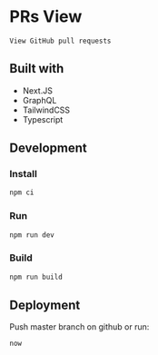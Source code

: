 # PRs View


`View GitHub pull requests`

## Built with
- Next.JS
- GraphQL
- TailwindCSS
- Typescript

## Development

### Install

```sh
npm ci
```

### Run

```sh
npm run dev
```

### Build

```sh
npm run build
```

## Deployment

Push master branch on github or run:

```sh
now
```